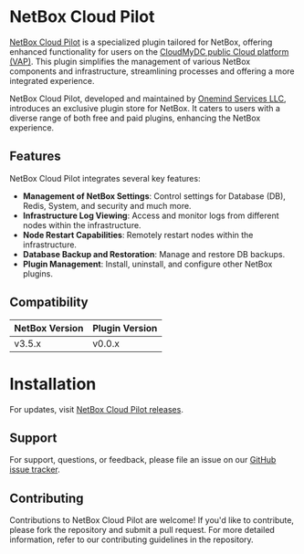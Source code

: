 # NetBox Cloud Pilot

[NetBox Cloud Pilot](https://github.com/Onemind-Services-LLC/netbox-cloud-pilot) is a specialized plugin tailored for
NetBox, offering enhanced functionality for users on the
[CloudMyDC public Cloud platform (VAP)](https://app.xapp.cloudmydc.com/). This plugin simplifies the management of
various NetBox components and infrastructure, streamlining processes and offering a more integrated experience.

NetBox Cloud Pilot, developed and maintained by [Onemind Services LLC](https://onemindservices.com/), introduces an
exclusive plugin store for NetBox. It caters to users with a diverse range of both free and paid plugins, enhancing the
NetBox experience.

## Features

NetBox Cloud Pilot integrates several key features:

- **Management of NetBox Settings**: Control settings for Database (DB), Redis, System, and security and much more.
- **Infrastructure Log Viewing**: Access and monitor logs from different nodes within the infrastructure.
- **Node Restart Capabilities**: Remotely restart nodes within the infrastructure.
- **Database Backup and Restoration**: Manage and restore DB backups.
- **Plugin Management**: Install, uninstall, and configure other NetBox plugins.

## Compatibility

| NetBox Version | Plugin Version |
|----------------|----------------|
| v3.5.x         | v0.0.x         |

# Installation

For updates, visit [NetBox Cloud Pilot releases](https://github.com/Onemind-Services-LLC/netbox-cloud-pilot/releases).

## Support

For support, questions, or feedback, please file an issue on our [GitHub issue tracker](https://github.com/Onemind-Services-LLC/netbox-cloud-pilot/issues).

## Contributing

Contributions to NetBox Cloud Pilot are welcome! If you'd like to contribute, please fork the repository and submit a
pull request. For more detailed information, refer to our contributing guidelines in the repository.

